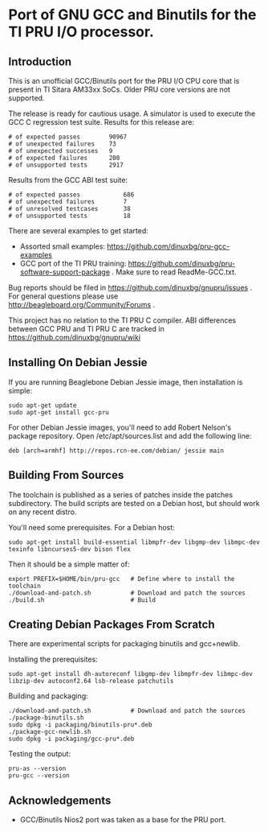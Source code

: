 # Port of GNU GCC and Binutils for the TI PRU I/O processor.

## Introduction
This is an unofficial GCC/Binutils port for the PRU I/O CPU core that is present in TI Sitara AM33xx SoCs. Older PRU core versions are not supported.

The release is ready for cautious usage. A simulator is used to execute the GCC C regression test suite. Results for this release are:

	# of expected passes		90967
	# of unexpected failures	73
	# of unexpected successes	9
	# of expected failures		200
	# of unsupported tests		2917

Results from the GCC ABI test suite:

	# of expected passes            686
	# of unexpected failures        7
	# of unresolved testcases       38
	# of unsupported tests          18

There are several examples to get started:
 * Assorted small examples: https://github.com/dinuxbg/pru-gcc-examples
 * GCC port of the TI PRU training: https://github.com/dinuxbg/pru-software-support-package . Make sure to read ReadMe-GCC.txt.

Bug reports should be filed in https://github.com/dinuxbg/gnupru/issues . For general questions please use http://beagleboard.org/Community/Forums .

This project has no relation to the TI PRU C compiler. ABI differences between GCC PRU and TI PRU C are tracked in https://github.com/dinuxbg/gnupru/wiki

## Installing On Debian Jessie
If you are running Beaglebone Debian Jessie image, then installation is simple:

	sudo apt-get update
	sudo apt-get install gcc-pru

For other Debian Jessie images, you'll need to add Robert Nelson's package repository. Open /etc/apt/sources.list and add the following line:

	deb [arch=armhf] http://repos.rcn-ee.com/debian/ jessie main

## Building From Sources
The toolchain is published as a series of patches inside the patches subdirectory. The build scripts are tested on a Debian host, but should work on any recent distro.

You'll need some prerequisites. For a Debian host:

	sudo apt-get install build-essential libmpfr-dev libgmp-dev libmpc-dev texinfo libncurses5-dev bison flex

Then it should be a simple matter of:

	export PREFIX=$HOME/bin/pru-gcc   # Define where to install the toolchain
	./download-and-patch.sh           # Download and patch the sources
	./build.sh                        # Build

## Creating Debian Packages From Scratch
There are experimental scripts for packaging binutils and gcc+newlib.

Installing the prerequisites:

	sudo apt-get install dh-autoreconf libgmp-dev libmpfr-dev libmpc-dev libzip-dev autoconf2.64 lsb-release patchutils

Building and packaging:

	./download-and-patch.sh           # Download and patch the sources
	./package-binutils.sh
	sudo dpkg -i packaging/binutils-pru*.deb
	./package-gcc-newlib.sh
	sudo dpkg -i packaging/gcc-pru*.deb

Testing the output:

	pru-as --version
	pru-gcc --version

## Acknowledgements
 * GCC/Binutils Nios2 port was taken as a base for the PRU port.
